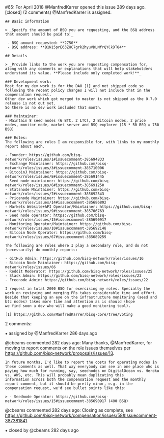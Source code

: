 #65: For April 2018
@ManfredKarrer opened this issue 289 days ago.  [closed] (2 comments)
@ManfredKarrer is assigned. 

    ## Basic information
    
    > _Specify the amount of BSQ you are requesting, and the BSQ address that amount should be paid to:_
    
     - BSQ amount requested: **2750**
     - BSQ address: **B1N15prE63ZHC7grk2hyuVDLNfrQYCkDT84**
    
    ## Details
    
    > _Provide links to the work you are requesting compensation for, along with any comments or explanations that will help stakeholders understand its value. **Please include only completed work!**_
    
    ### Development work:
    Most for my dev work is for the DAO [1] and not shipped code so following the recent policy changes I will not include that in the compensation request.
    Other dev work which got merged to master is not shipped as the 0.7.0 release is not out yet.
    So there is no dev work included that month.
    
    ### Maintainer:
    - Maintain 8 seed nodes (6 BTC, 2 LTC), 2 Bitcoin nodes, 2 price nodes, monitor node, market server and BSQ explorer (15 * 50 BSQ = 750 BSQ)
    
    ### Roles:
    The following are roles I am responsible for, with links to my monthly report about each.
    
    - Founder: https://github.com/bisq-network/roles/issues/1#issuecomment-385694833
    - Exchange Maintainer: https://github.com/bisq-network/roles/issues/3#issuecomment-385710006
    - BitcoinJ Maintainer: https://github.com/bisq-network/roles/issues/8#issuecomment-385691445
    - Seed node maintainer: https://github.com/bisq-network/roles/issues/6#issuecomment-385691250
    - Statsnode Maintainer: https://github.com/bisq-network/roles/issues/7#issuecomment-385692543
    - Pricenode Maintainer: https://github.com/bisq-network/roles/issues/14#issuecomment-385686892
    - Markets Website+API Operator/Maintainer: https://github.com/bisq-network/roles/issues/9#issuecomment-385706763
    - Seed node operator: https://github.com/bisq-network/roles/issues/15#issuecomment-385690917
    - Monitoring Operator/Maintainer: https://github.com/bisq-network/roles/issues/10#issuecomment-385692148
    - Bitcoin Node Operator: https://github.com/bisq-network/roles/issues/67#issuecomment-385689259
    
    The following are roles where I play a secondary role, and do not (necessarily) do monthly reports:
    
    - GitHub Admin: https://github.com/bisq-network/roles/issues/16
    - Bitcoin Node Maintainer: https://github.com/bisq-network/roles/issues/66
    - Reddit Moderator: https://github.com/bisq-network/roles/issues/25
    - Slack Admin: https://github.com/bisq-network/roles/issues/23
    - Freenode Admin: https://github.com/bisq-network/roles/issues/22
    
    I request in total 2000 BSQ for exercising my roles. Specially the work on reviewing and merging PRs takes considerable time and effort. Beside that keeping an eye on the infrastructure monitoring (seed and btc nodes) takes more time and attention as is should (hope 
    we find soon a dev who will make a good monitoring tool).
    
    [1] https://github.com/ManfredKarrer/bisq-core/tree/voting


2 comments:

⁕ assigned by @ManfredKarrer 286 days ago

@cbeams commented 282 days ago:
    Many thanks, @ManfredKarrer, for moving to report comments on the role issues themselves per https://github.com/bisq-network/proposals/issues/13.
    
    In future months, I'd like to report the costs for operating nodes in these comments as well. That way everybody can see in one place who is paying how much for running, say, seednodes on DigitalOcean vs. Heroku vs. AWS, etc. This will probably mean duplicating this 
    information across both the compensation request and the monthly report comment, but it should be pretty minor, e.g. in the compensation request, we'd see bullet points like this:
    
    > - Seednode Operator: https://github.com/bisq-network/roles/issues/15#issuecomment-385690917 (400 BSQ)


@cbeams commented 282 days ago:
    Closing as complete, see https://github.com/bisq-network/compensation/issues/58#issuecomment-387381841.


⁕ closed by @cbeams 282 days ago

